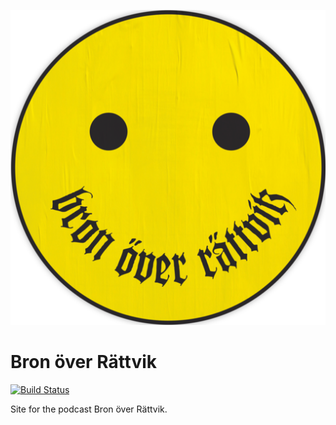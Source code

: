 ![Bron över Rättvik](favicons/android-chrome-512x512.png)

# Bron över Rättvik
[![Build Status](https://api.travis-ci.org/bronoverrattvik/bronoverrattvik.github.io.svg?branch=master)](https://travis-ci.org/bronoverrattvik/bronoverrattvik.github.io)

Site for the podcast Bron över Rättvik.
